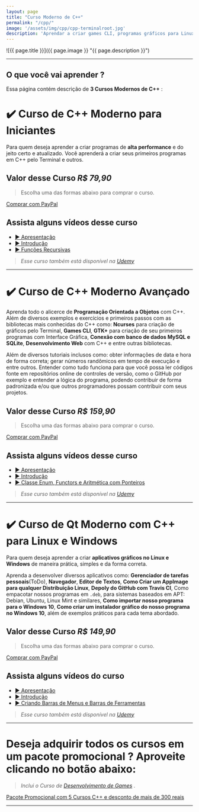 ```yaml
---
layout: page
title: "Curso Moderno de C++"
permalink: "/cpp/"
image: '/assets/img/cpp/cpp-terminalroot.jpg'
description: 'Aprendar a criar games CLI, programas gráficos para Linux e Windows, AppImages e entre muitas outras coisas.'
---
```


![{{ page.title }}]({{ page.image }} "{{ page.description }}")

---

## O que você vai aprender ? 
Essa página contém descrição de **3 Cursos Modernos de C++** :

# ✔️  Curso de C++ Moderno para Iniciantes
Para quem deseja aprender a criar programas de **alta performance** e do jeito certo e atualizado. Você aprenderá a criar seus primeiros programas em C++ pelo Terminal e outros.

## Valor desse Curso *R$ 79,90*
> Escolha uma das formas abaixo para comprar o curso.

<a href="https://cutt.ly/Cpaypal_i" class="btn btn-lg btn-info btn-block my-2 py-3">
  <i class="fab fa-paypal"></i> Comprar com PayPal
</a>

<!--
<a href="https://cutt.ly/CppIniciante" class="btn btn-lg btn-danger btn-block my-2 py-3">
  <i class="fas fa-graduation-cap"></i> Comprar na Udemy
</a>
-->

## Assista alguns vídeos desse curso
+ [▶️  Apresentação](https://www.youtube.com/watch?v=C4HPF6vwZS4)
+ [▶️  Introdução](https://www.youtube.com/watch?v=a-WTdgb9mFc)
+ [▶️  Funções Recursivas](https://www.youtube.com/watch?v=QSqOJ7YAlBM)

> *Esse curso também está disponível na [Udemy](https://cutt.ly/CppIniciante)*

---

# ✔️  Curso de C++ Moderno Avançado
Aprenda todo o alicerce de **Programação Orientada a Objetos** com C++. Além de diversos exemplos e exercícios e primeiros passos com as bibliotecas mais conhecidas do C++ como: **Ncurses** para criação de gráficos pelo Terminal, **Games CLI**, **GTK+** para criação de seu primeiros programas com Interface Gráfica, **Conexão com banco de dados MySQL e SQLite**, **Desenvolvimento Web** com C++ e entre outras bibliotecas.

Além de diversos tutoriais inclusos como: obter informações de data e hora de forma correta; gerar números randômicos em tempo de execução e entre outros. Entender como tudo funciona para que você possa ler códigos fonte em repositórios online de controles de versão, como o GitHub por exemplo e entender a lógica do programa, podendo contribuir de forma padronizada e/ou que outros programadores possam contribuir com seus projetos.

## Valor desse Curso *R$ 159,90*
> Escolha uma das formas abaixo para comprar o curso.

<a href="https://cutt.ly/Cpaypal_a" class="btn btn-lg btn-info btn-block my-2 py-3">
  <i class="fab fa-paypal"></i> Comprar com PayPal
</a>

<!--
<a href="https://cutt.ly/CppAvancado" class="btn btn-lg btn-danger btn-block my-2 py-3">
  <i class="fas fa-graduation-cap"></i> Comprar na Udemy
</a>
-->

## Assista alguns vídeos desse curso
+ [▶️  Apresentação](https://www.youtube.com/watch?v=7cLGQUxDQKU)
+ [▶️  Introdução](https://www.youtube.com/watch?v=v0pn-FC0s64)
+ [▶️  Classe Enum, Functors e Aritmética com Ponteiros](https://www.youtube.com/watch?v=PBD4mdyYOkU)

> *Esse curso também está disponível na [Udemy](https://cutt.ly/CppAvancado)*

---

# ✔️  Curso de Qt Moderno com C++ para Linux e Windows
Para quem deseja aprender a criar **aplicativos gráficos no Linux e Windows** de maneira prática, simples e da forma correta.

Aprenda a desenvolver diversos aplicativos como: **Gerenciador de tarefas pessoais**(ToDo), **Navegador**, **Editor de Textos**, **Como Criar um AppImage para qualquer Distribuição Linux**, **Depoly do GitHub com Travis CI**, Como empacotar nossos programas em `.deb`, para sistemas baseados em APT: Debian, Ubuntu, Linux Mint e similares, **Como importar nosso programa para o Windows 10**, **Como criar um instalador gráfico do nosso programa no Windows 10**, além de exemplos práticos para cada tema abordado.

## Valor desse Curso *R$ 149,90*
> Escolha uma das formas abaixo para comprar o curso.

<a href="https://cutt.ly/Cpaypal_qt" class="btn btn-lg btn-info btn-block my-2 py-3">
  <i class="fab fa-paypal"></i> Comprar com PayPal
</a>

<!--
<a href="https://cutt.ly/CppQt" class="btn btn-lg btn-danger btn-block my-2 py-3">
  <i class="fas fa-graduation-cap"></i> Comprar na Udemy
</a>
-->

## Assista alguns vídeos do curso
+ [▶️  Apresentação](https://www.youtube.com/watch?v=y-Lvlp2YWhA)
+ [▶️  Introdução](https://www.youtube.com/watch?v=gi4Htu-W-HE)
+ [▶️  Criando Barras de Menus e Barras de Ferramentas](https://www.youtube.com/watch?v=4fObtgAE2-s)

> *Esse curso também está disponível na [Udemy](https://cutt.ly/CppQt)*

---

# Deseja adquirir todos os cursos em um pacote promocional ? Aproveite clicando no botão abaixo:
> *Inclui o Curso de [Desenvolvimento de Games](https://terminalroot.com.br/games)* .

<a href="https://cutt.ly/promocpp" class="btn btn-lg btn-success btn-block my-2 py-3">
  <i class="fas fa-graduation-cap"></i> Pacote Promocional com 5 Cursos C++ e desconto de mais de 300 reais
</a>


---


